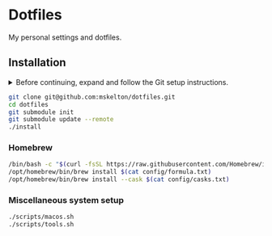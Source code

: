 # Dotfiles

My personal settings and dotfiles.

## Installation

<details>
  <summary>
    Before continuing, expand and follow the Git setup instructions.
  </summary>

```bash
user=$(whoami)
read -p 'Email: ' email
ssh-keygen -t ed25519 -C $email

cat <<EOF >$HOME/.ssh/config
Host *.github.com
  AddKeysToAgent yes
  IdentityFile ~/.ssh/id_ed25519
EOF

cat <<EOF >$HOME/.gitconfig
[user]
	name = Mark Skelton
	email = $email
  signingKey = /Users/$user/.ssh/id_ed25519.pub
[core]
	excludesfile = /Users/$user/.gitignore-global
[commit]
  gpgsign = true
[gpg]
	format = ssh
[include]
	path = /Users/$user/.gitconfig-shared
EOF

echo "Run the following command to copy the ssh key to your clipboard."
echo ""
echo "cat ~/.ssh/id_ed25519.pub | pbcopy"
echo ""
```

</details>

```bash
git clone git@github.com:mskelton/dotfiles.git
cd dotfiles
git submodule init
git submodule update --remote
./install
```

### Homebrew

```bash
/bin/bash -c "$(curl -fsSL https://raw.githubusercontent.com/Homebrew/install/HEAD/install.sh)"
/opt/homebrew/bin/brew install $(cat config/formula.txt)
/opt/homebrew/bin/brew install --cask $(cat config/casks.txt)
```

### Miscellaneous system setup

```bash
./scripts/macos.sh
./scripts/tools.sh
```
